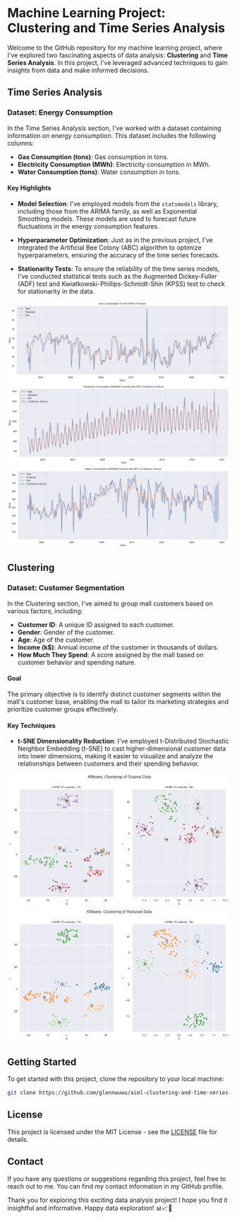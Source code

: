 # Machine Learning Project: Clustering and Time Series Analysis

Welcome to the GitHub repository for my machine learning project, where I've explored two fascinating aspects of data analysis: **Clustering** and **Time Series Analysis**. In this project, I've leveraged advanced techniques to gain insights from data and make informed decisions.

## Time Series Analysis

### Dataset: Energy Consumption

In the Time Series Analysis section, I've worked with a dataset containing information on energy consumption. This dataset includes the following columns:

- **Gas Consumption (tons)**: Gas consumption in tons.
- **Electricity Consumption (MWh)**: Electricity consumption in MWh.
- **Water Consumption (tons)**: Water consumption in tons.

#### Key Highlights

- **Model Selection**: I've employed models from the `statsmodels` library, including those from the ARIMA family, as well as Exponential Smoothing models. These models are used to forecast future fluctuations in the energy consumption features.

- **Hyperparameter Optimization**: Just as in the previous project, I've integrated the Artificial Bee Colony (ABC) algorithm to optimize hyperparameters, ensuring the accuracy of the time series forecasts.

- **Stationarity Tests**: To ensure the reliability of the time series models, I've conducted statistical tests such as the Augmented Dickey-Fuller (ADF) test and Kwiatkowski-Phillips-Schmidt-Shin (KPSS) test to check for stationarity in the data.


![](images/gas-consumption-tuned-hwes.png)
![](images/electricity-consumption-sarima.png)
![](images/water-consumption-sarima.png)

## Clustering

### Dataset: Customer Segmentation

In the Clustering section, I've aimed to group mall customers based on various factors, including:

- **Customer ID**: A unique ID assigned to each customer.
- **Gender**: Gender of the customer.
- **Age**: Age of the customer.
- **Income (k$)**: Annual income of the customer in thousands of dollars.
- **How Much They Spend**: A score assigned by the mall based on customer behavior and spending nature.

#### Goal

The primary objective is to identify distinct customer segments within the mall's customer base, enabling the mall to tailor its marketing strategies and prioritize customer groups effectively.

#### Key Techniques

- **t-SNE Dimensionality Reduction**: I've employed t-Distributed Stochastic Neighbor Embedding (t-SNE) to cast higher-dimensional customer data into lower dimensions, making it easier to visualize and analyze the relationships between customers and their spending behavior.

![](images/kmeans-clustering-original-data.png)
![](images/kmeans-clustering-pca-data.png)

## Getting Started

To get started with this project, clone the repository to your local machine:

   ```bash
   git clone https://github.com/glennwuwu/aiml-clustering-and-time-series-analysis.git
   ```

## License

This project is licensed under the MIT License - see the [LICENSE](LICENSE) file for details.

## Contact

If you have any questions or suggestions regarding this project, feel free to reach out to me. You can find my contact information in my GitHub profile.

Thank you for exploring this exciting data analysis project! I hope you find it insightful and informative. Happy data exploration! 📊📈🧮
